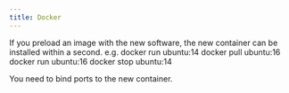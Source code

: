 ```yaml
---
title: Docker
---
```

If you preload an image with the new software, the new container can be installed within a second. 
e.g. docker run ubuntu:14
     docker pull ubuntu:16
     docker run ubuntu:16
     docker stop ubuntu:14
     
You need to bind ports to the new container.     

